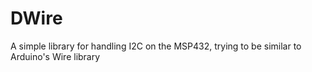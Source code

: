 # DWire
A simple library for handling I2C on the MSP432, trying to be similar to Arduino's Wire library
